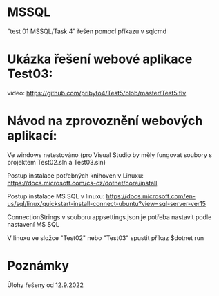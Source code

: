 # MSSQL

"test 01 MSSQL/Task 4" řešen pomocí příkazu v sqlcmd

# Ukázka řešení webové aplikace Test03:

video: https://github.com/pribyto4/Test5/blob/master/Test5.flv

# Návod na zprovoznění webových aplikací:

Ve windows netestováno (pro Visual Studio by měly fungovat soubory s projektem Test02.sln a Test03.sln)

Postup instalace potřebných knihoven v Linuxu: https://docs.microsoft.com/cs-cz/dotnet/core/install

Postup instalace MS SQL v linuxu: https://docs.microsoft.com/en-us/sql/linux/quickstart-install-connect-ubuntu?view=sql-server-ver15

ConnectionStrings v souboru appsettings.json je potřeba nastavit podle nastavení MS SQL
 
V linuxu ve složce "Test02" nebo "Test03" spustit příkaz $dotnet run

# Poznámky

Ǔlohy řešeny od 12.9.2022
